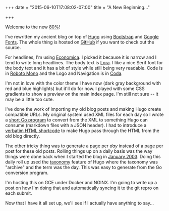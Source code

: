+++
date = "2015-06-10T17:08:02-07:00"
title = "A New Beginning..."

+++

Welcome to the new [80%](http://www.eightypercent.net)!

I've rewritten my ancient blog on top of [Hugo](http://gohugo.io/) using [Bootstrap](http://getbootstrap.com/) and [Google Fonts](https://www.google.com/fonts).  The whole thing is hosted on [GitHub](https://github.com/jbeda/eightypercent) if you want to check out the source.

For headlines, I'm using [Economica](https://www.google.com/fonts/specimen/Economica).  I picked it because it is narrow and I tend to write long headlines.  The body text is [Lora](https://www.google.com/fonts/specimen/Lora).  I like a nice Serif font for the body text and it has a bit of style while still being very readable.  Code is in [Roboto Mono](https://www.google.com/fonts/specimen/Roboto+Mono) and the Logo and Navigation is in [Coda](https://www.google.com/fonts/specimen/Coda).

I'm not in love with the color theme I have now (dark gray background with red and blue highlights) but it'll do for now.  I played with some CSS gradients to show a preview on the main index page.  I'm still not sure -- it may be a little too cute.

I've done the work of importing my old blog posts and making Hugo create compatible URLs.  My original system used XML files for each day so I wrote a [short Go program](https://github.com/jbeda/eightypercent/blob/master/old-blog/convert.go) to convert from the XML to something Hugo can consume (markdown files with a JSON header).  I had to introduce a [verbatim HTML shortcode](https://github.com/jbeda/eightypercent/blob/master/layouts/shortcodes/verbatim.html) to make Hugo pass through the HTML from the old blog directly.  

The other tricky thing was to generate a page per *day* instead of a page per post for these old posts.  Rolling things up on a daily basis was the way things were done back when I started the blog in [January 2003](http://new.eightypercent.net/post/old/00001.html).  Doing this daily roll up used the [taxonomy](http://gohugo.io/taxonomies/overview/) feature of Hugo where the taxonomy was "archive" and the term was the day.  This was easy to generate from the Go conversion program.

I'm hosting this on GCE under Docker and NGINX.  I'm going to write up a post on how I'm doing that and automatically syncing it to the git repro on each submit.

Now that I have it all set up, we'll see if I actually have anything to say...